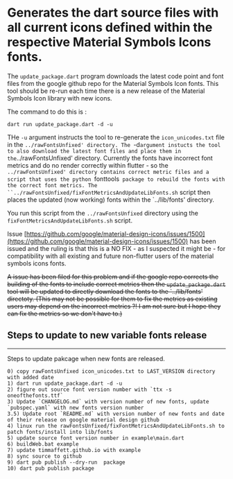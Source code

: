 # Generates the dart source files with all current icons defined within the respective Material Symbols Icons fonts.

The `update_package.dart` program downloads the latest code point and font files from the google github repo for the Material Symbols Icon fonts.  This tool should be re-run each time there is a new release of the Material Symbols Icon library with new icons.

The command to do this is :

```shell
dart run update_package.dart -d -u
```

THe `-u` argument instructs the tool to re-generate the `icon_unicodes.txt` file in the `../rawFontsUnfixed' directory.
The `-d` argument instucts the tool to also download the latest font files and place them in the `../rawFontsUnfixed' directory.
Currently the fonts have incorrect font metrics and do no render correctly within flutter  - so the `../rawFontsUnfixed' directory
contains correct metric files and a script that uses the python `fonttools` package to rebuild the fonts with the correct font metrics.
The ``../rawFontsUnfixed/fixFontMetricsAndUpdateLibFonts.sh` script then places the updated (now working) fonts within the `../lib/fonts' directory.



You run this script from the `../rawFontsUnfixed` directory using the `fixFontMetricsAndUpdateLibFonts.sh` script.


Issue [https://github.com/google/material-design-icons/issues/1500](https://github.com/google/material-design-icons/issues/1500) has been issued and the ruling
is that this is a NO FIX - as I suspected it might be - for compatibility with all existing and future non-flutter users of the material symbols icons fonts.

~~A issue has been filed for this problem and if the google repo corrects the building of the fonts to include correct metrics then the `update_package.dart` tool will be updated to directly download the fonts to the `../lib/fonts' directoty.
(This may not be possible for them to fix the metrics as existing users may depend on the incorrect metrics ?! I am not sure but I hope they can fix the metrics so we don't have to.)~~


## Steps to update to new variable fonts release
-----
Steps to update pakcage when new fonts are released.
```
0) copy rawFontsUnfixed icon_unicodes.txt to LAST_VERSION directory with added date
1) dart run update_package.dart -d -u
2) figure out source font version number with `ttx -s oneofthefonts.ttf`
3) Update `CHANGELOG.md` with version number of new fonts, update `pubspec.yaml` with new fonts version number
3.5) Update root `README.md` with version number of new fonts and date of their release on google material design github
4) linux run the rawFontsUnfixed/fixFontMetricsAndUpdateLibFonts.sh to patch fonts/install into lib/fonts
5) update source font version number in example\main.dart
6) buildWeb.bat example
7) update timmaffett.github.io with example
8) sync source to github
9) dart pub publish --dry-run  package
10) dart pub publish package
```